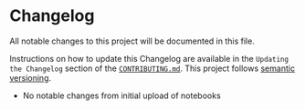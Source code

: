 # Changelog

All notable changes to this project will be documented in this file.

Instructions on how to update this Changelog are available in the `Updating the Changelog` section of the [`CONTRIBUTING.md`](./CONTRIBUTING.md).  This project follows [semantic versioning](https://semver.org/spec/v2.0.0.html).

- No notable changes from initial upload of notebooks

